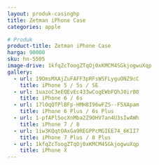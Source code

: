 ```yaml
---
layout: produk-casinghp
title: Zetman iPhone Case
categories: apple

# Produk
product-title: Zetman iPhone Case
harga: 90000
sku: hn-5505
image-drive: 1kfqZcToogZTqOj0xKMCM4SGkjogwuXqp
gallery:
  - url: 19OmsMXAjZuFAFF3pRFsWSFLyguONZ9cC
    title: iPhone 5 / 5s / SE
  - url: 1uazoC3eEQEvEc433wCogEWbFQhJ0irB0
    title: iPhone 6 / 6s
  - url: 17lOqQTPlBFp-HMH8I96wFZS--F5XApam
    title: iPhone 6 Plus / 6s Plus
  - url: 1-pfAPl5ocXnMba2Z9OHV7an4U3sIwAWh
    title: iPhone 7 / 8
  - url: 1iw3KQqtOAxGa9REGPPcMGIEE74_6KII7
    title: iPhone 7 Plus / 8 Plus
  - url: 1kfqZcToogZTqOj0xKMCM4SGkjogwuXqp
    title: iPhone X
---
```

